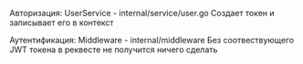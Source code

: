 Авторизация: UserService - internal/service/user.go
Создает токен и записывает его в контекст

Аутентификация: Middleware - internal/middleware
Без соотвествующего JWT токена в реквесте не получится ничего сделать